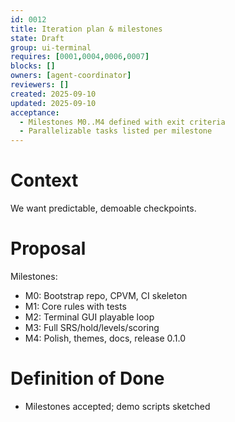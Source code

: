 ```yaml
---
id: 0012
title: Iteration plan & milestones
state: Draft
group: ui-terminal
requires: [0001,0004,0006,0007]
blocks: []
owners: [agent-coordinator]
reviewers: []
created: 2025-09-10
updated: 2025-09-10
acceptance:
  - Milestones M0..M4 defined with exit criteria
  - Parallelizable tasks listed per milestone
---
```


# Context
We want predictable, demoable checkpoints.

# Proposal
Milestones:
- M0: Bootstrap repo, CPVM, CI skeleton
- M1: Core rules with tests
- M2: Terminal GUI playable loop
- M3: Full SRS/hold/levels/scoring
- M4: Polish, themes, docs, release 0.1.0

# Definition of Done
- Milestones accepted; demo scripts sketched
